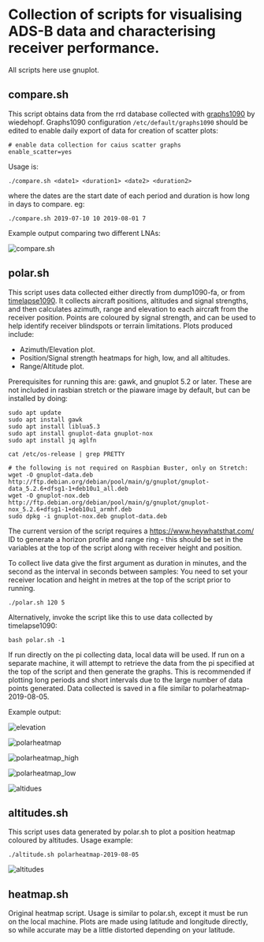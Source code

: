 # Collection of scripts for visualising ADS-B data and characterising receiver performance.

All scripts here use gnuplot.

## compare.sh

This script obtains data from the rrd database collected with [graphs1090](https://github.com/wiedehopf/graphs1090) by wiedehopf.
Graphs1090 configuration `/etc/default/graphs1090` should be edited to enable daily export of data for creation of scatter plots:
```
# enable data collection for caius scatter graphs
enable_scatter=yes
```

Usage is:
```
./compare.sh <date1> <duration1> <date2> <duration2>
```
where the dates are the start date of each period and duration is how long in days to compare. eg:
```
./compare.sh 2019-07-10 10 2019-08-01 7
```
Example output comparing two different LNAs:

![compare.sh](compare.png)

## polar.sh

This script uses data collected either directly from dump1090-fa, or from [timelapse1090](https://github.com/wiedehopf/timelapse1090).
It collects aircraft positions, altitudes and signal strengths, and then calculates azimuth, range and elevation to each aircraft from the receiver position.
Points are coloured by signal strength, and can be used to help identify receiver blindspots or terrain limitations.
Plots produced include:

* Azimuth/Elevation plot.
* Position/Signal strength heatmaps for high, low, and all altitudes.
* Range/Altitude plot.

Prerequisites for running this are: gawk, and gnuplot 5.2 or later.
These are not included in rasbian stretch or the piaware image by default, but can be installed by doing:
```
sudo apt update
sudo apt install gawk
sudo apt install liblua5.3
sudo apt install gnuplot-data gnuplot-nox
sudo apt install jq aglfn

cat /etc/os-release | grep PRETTY

# the following is not required on Raspbian Buster, only on Stretch:
wget -O gnuplot-data.deb http://ftp.debian.org/debian/pool/main/g/gnuplot/gnuplot-data_5.2.6+dfsg1-1+deb10u1_all.deb
wget -O gnuplot-nox.deb http://ftp.debian.org/debian/pool/main/g/gnuplot/gnuplot-nox_5.2.6+dfsg1-1+deb10u1_armhf.deb
sudo dpkg -i gnuplot-nox.deb gnuplot-data.deb
```

The current version of the script requires a https://www.heywhatsthat.com/ ID to generate a horizon profile and range ring - this should be set in the variables at the top of the script along with receiver height and position.

To collect live data give the first argument as duration in minutes, and the second as the interval in seconds between samples:
You need to set your receiver location and height in metres at the top of the script prior to running.

```
./polar.sh 120 5
```

Alternatively, invoke the script like this to use data collected by timelapse1090:
```
bash polar.sh -1
```

If run directly on the pi collecting data, local data will be used. If run on a separate machine, it will attempt to retrieve the data from the pi specified at the top of the script and then generate the graphs.
This is recommended if plotting long periods and short intervals due to the large number of data points generated.
Data collected is saved in a file similar to polarheatmap-2019-08-05.

Example output:

![elevation](elevation.png)

![polarheatmap](polarheatmap.png)

![polarheatmap_high](polarheatmap_high.png)

![polarheatmap_low](polarheatmap_low.png)

![altidues](altgraph.png)

## altitudes.sh

This script uses data generated by polar.sh to plot a position heatmap coloured by altitudes.
Usage example:
```
./altitude.sh polarheatmap-2019-08-05
```

![altitudes](altmap.png)


## heatmap.sh

Original heatmap script. Usage is similar to polar.sh, except it must be run on the local machine. Plots are made using latitude and longitude directly, so while accurate may be a little distorted depending on your latitude.

